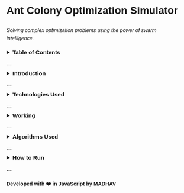 <!DOCTYPE html>
<html lang="en">
<head>
    <meta charset="UTF-8">
    <meta name="viewport" content="width=device-width, initial-scale=1.0">
    <title>Ant Colony Optimization Simulator - README</title>
    <style>
        body { font-family: Arial, sans-serif; line-height: 1.6; }
        .container { max-width: 800px; margin: auto; padding: 20px; }
        details { margin-bottom: 10px; }
        summary { font-size: 1.1em; font-weight: bold; cursor: pointer; }
    </style>
</head>
<body>
    <div class="container">
        <h1>Ant Colony Optimization Simulator</h1>
        <p><em>Solving complex optimization problems using the power of swarm intelligence.</em></p>    
        <details>
            <summary>Table of Contents</summary>
            <ul>
                <li><a href="#introduction">Introduction</a></li>
                <li><a href="#technologies">Technologies Used</a></li>
                <li><a href="#working">Working</a></li>
                <li><a href="#algorithms">Algorithms Used</a></li>
                <li><a href="#how-to-run">How to Run</a></li>
            </ul>
        </details>
        ---
        <details>
            <summary id="introduction">Introduction</summary>
            <p>The <strong>Ant Colony Optimization Simulator</strong> is a web-based tool that simulates the behavior of ants to solve optimization problems such as the <strong>Traveling Salesman Problem (TSP)</strong>. It visualizes how artificial ants traverse paths, deposit pheromones, and iteratively improve solutions to find the shortest route between multiple nodes.</p>
        </details>
        ---  
        <details>
            <summary id="technologies">Technologies Used</summary>
            <ul>
                <li><strong>Frontend:</strong> HTML, CSS, JavaScript</li>
                <li><strong>Visualization:</strong> Fabric.js for rendering nodes and paths</li>
                <li><strong>Data Handling:</strong> CSV parsing for node coordinates</li>
                <li><strong>Graph Plotting:</strong> Chart.js for real-time distance tracking</li>
                <li><strong>Utilities:</strong> Various JavaScript helper functions for algorithm implementation</li>
            </ul>
        </details>
        --- 
        <details>
            <summary id="working">Working</summary>
            <ol>
                <li><strong>User Input:</strong> Nodes (locations) are added manually or loaded via CSV files.</li>
                <li><strong>Simulation Start:</strong> Ants move between nodes based on pheromone trails and heuristic information.</li>
                <li><strong>Pheromone Update:</strong> After each iteration, pheromones evaporate and get reinforced on shorter paths.</li>
                <li><strong>Path Optimization:</strong> The algorithm refines the path selection over multiple generations.</li>
                <li><strong>Visualization:</strong> Real-time graphs display the shortest distance and the evolution of solutions.</li>
            </ol>
        </details>
        ---
        <details>
            <summary id="algorithms">Algorithms Used</summary>
            <ul>
                <li><strong>Ant System (AS):</strong> All ants deposit pheromones equally, reinforcing shorter paths.</li>
                <li><strong>Ant Colony System (ACS):</strong> Uses pseudo-random proportional selection to balance exploration and exploitation.</li>
                <li><strong>Random System:</strong> Implements purely random movement to compare against structured ACO methods.</li>
            </ul>
        </details>
        ---
        <details>
            <summary id="how-to-run">How to Run</summary>
            <p>Simply open <code>index.html</code> in any web browser to start the simulation. No additional setup or server is required.</p>
        </details>
        ---
        <p><strong>Developed with ❤️ in JavaScript by MADHAV</strong></p>
    </div>
</body>
</html>

